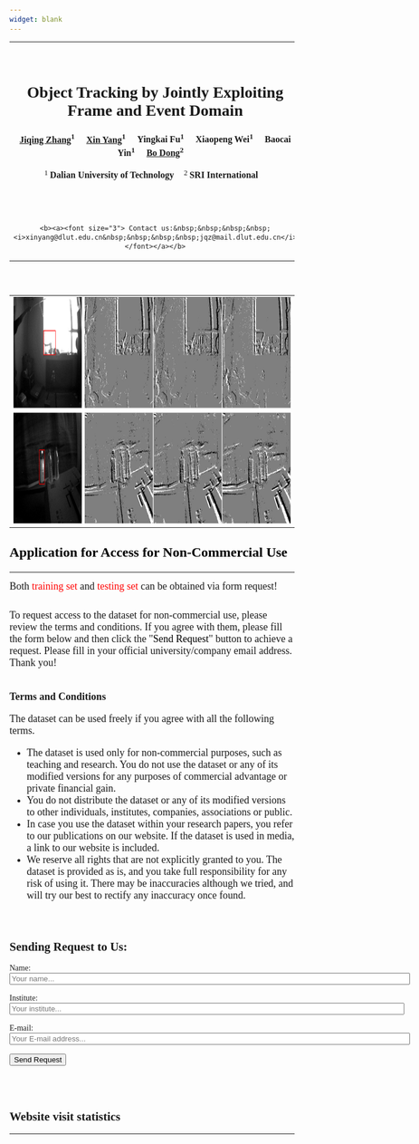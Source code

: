 ```yaml
---
widget: blank
---
```


<!DOCTYPE html>
<html>
<head>
<title>FE108</title>
  
<style media="screen" type="text/css">
body
{
  border: 0pt none;
  font-family: inherit;
  font-size: 100%;
  font-style: inherit;
  font-weight: inherit;
  margin: 0pt;
  outline-color: invert;
  outline-style: none;
  outline-width: 0pt;
  padding: 0pt;
  vertical-align: baseline;
}
body {
  position: relative;
  margin: 3em auto 2em auto;
  width: 1080px;
  font-family: Times New Roman, Lato, Verdana, Helvetica, sans-serif;
  font-size: 14px;
  background: #fdfdfd;
}
</style>  
<meta http-equiv="Content-Security-Policy" content="upgrade-insecure-requests">
<script src="http://ajax.aspnetcdn.com/ajax/jQuery/jquery-1.8.0.js"></script>
</head>

<body>
  
<table align="center">
<td align="center">
<br><br>  
<h1>Object Tracking by Jointly Exploiting Frame and Event Domain</h1>
<h3>
	<a href="https://zhangjiqing.com" target="_blank"><font size="3"><b>Jiqing Zhang</b></font></a><sup><font size="2">1</font></sup>&nbsp;&nbsp;&nbsp;&nbsp;
  <a href="https://xinyangdut.github.io/" target="_blank"><font size="3"><b>Xin Yang</b></font></a><sup><font size="2">1</font></sup>&nbsp;&nbsp;&nbsp;&nbsp;
  <font size="3"><b>Yingkai Fu</b></font><sup><font size="2">1</font></sup>&nbsp;&nbsp;&nbsp;&nbsp;
  <font size="3"><b>Xiaopeng Wei</b></font><sup><font size="2">1</font></sup>&nbsp;&nbsp;&nbsp;&nbsp;
  <font size="3"><b>Baocai Yin</b></font><sup><font size="2">1</font></sup>&nbsp;&nbsp;&nbsp;&nbsp;
	<a href="https://dongshuhao.github.io/" target="_blank"><font size="3"><b>Bo Dong</b></font></a><sup><font size="2">2</font></sup>&nbsp;&nbsp;&nbsp;&nbsp;
	<br>
</h3>

<sup><font size="2">1</font></sup>
<b><a><font size="3">Dalian University of Technology</font></a></b>&nbsp;&nbsp;&nbsp;&nbsp;
<sup><font size="2">2</font></sup>
<b><a><font size="3">SRI International</font></a></b>&nbsp;&nbsp;&nbsp;&nbsp;

<br>
<br>&nbsp;

	<b><a><font size="3"> Contact us:&nbsp;&nbsp;&nbsp;&nbsp;<i>xinyang@dlut.edu.cn&nbsp;&nbsp;&nbsp;&nbsp;jqz@mail.dlut.edu.cn</i></font></a></b>

</td>
</table>
  
<br>
<br>
<table align="center">
<tr>
	<td align="center"><img border=0 height=400 width=1000 src="example_data.png"></td>
</tr>
</table>
  
<h2><p><font size="5" color="black"><b>Application for Access for Non-Commercial Use</b></font></p></h2>
<hr/>

<font size="4"> Both <font size="4" color="red">training set</font> and <font size="4" color="red">testing set</font> can be obtained via form request! </font>
<br><br>

<font size="4">
	To request access to the dataset for non-commercial use, please review the terms and conditions. If you agree with them, please fill the form below and then click the "<font color="black">Send Request</font>" button to achieve a request. Please fill in your official university/company email address. Thank you!

<br>
<br>

<b>Terms and Conditions</b>
<br>

The dataset can be used freely if you agree with all the following terms.<br>

 - The dataset is used only for non-commercial purposes, such as teaching and research. You do not use the dataset or any of its modified versions for any purposes of commercial advantage or private financial gain.<br>
 - You do not distribute the dataset or any of its modified versions to other individuals, institutes, companies, associations or public.<br>
 - In case you use the dataset within your research papers, you refer to our publications on our website. If the dataset is used in media, a link to our website is included.<br>
 - We reserve all rights that are not explicitly granted to you. The dataset is provided as is, and you take full responsibility for any risk of using it. There may be inaccuracies although we tried, and will try our best to rectify any inaccuracy once found.

</font>
<br>

<h2>Sending Request to Us:</h2>

<form class="form" id="emailForm">
	Name: <input id="first" name='name' type="text" style="width: 700px; height: 15px;" placeholder="Your name..." class="form__input" />
	<br><br>
	Institute: <input id="second" name='institute' type="text" style="width: 690px; height: 15px;" placeholder="Your institute..." class="form__input" />
	<br><br>
	E-mail: <input id="third" name='email' type="text" style="width: 700px; height: 15px;" placeholder="Your E-mail address..." class="form__input" />
    <!--<textarea id="third" name='e-mail' type="text" placeholder="Your E-mail..." class="form__input"></textarea>-->
</form>
<br>
<button id="btnSubmit">Send Request</button>
<br><br><br><br>
<script type="text/javascript" src="https://cdn.jsdelivr.net/npm/emailjs-com@2/dist/email.min.js"></script>
<script type="text/javascript">
   (function(){
      emailjs.init("user_sjjxu42gVFLvZtjK3yGIz");
   })();
</script>
<script type="text/javascript" src="./main.js"></script>
<h2>Website visit statistics</h2>
<hr/>
<script type="text/javascript" align="center" id="clstr_globe" src="//clustrmaps.com/globe.js?d=cgnXxI9HEVeFWXB9OHp4vJCVBQJNiN6JcXvp43AQx44&w=200"></script>
</body>

</html>

